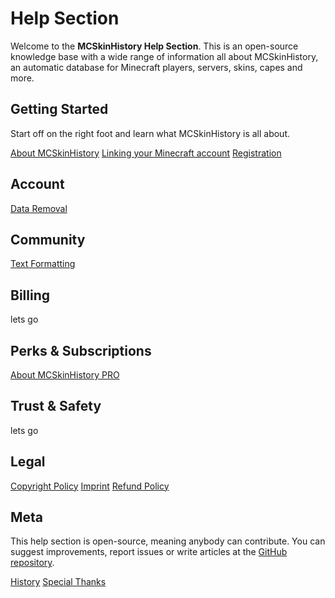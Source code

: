 # Help Section

Welcome to the **MCSkinHistory Help Section**. This is an open-source knowledge base with a wide range of information all about MCSkinHistory, an automatic database for Minecraft players, servers, skins, capes and more.

<contentblock-grid>

<contentblock>

<h2>Getting Started</h2>

<p>
Start off on the right foot and learn what MCSkinHistory is all about.
</p>

<p class="space-x-3">
<a href="/help/getting-started/about">About MCSkinHistory</a>
<a href="/help/getting-started/linking-your-minecraft-account">Linking your Minecraft account</a>
<a href="/help/getting-started/registration">Registration</a>
</p>

</contentblock>

<contentblock small>

<h2>Account</h2>

<p class="space-x-3">
<a href="/help/account/data-removal">Data Removal</a>
</p>

</contentblock>

<contentblock small>

<h2>Community</h2>

<p class="space-x-3">
<a href="/help/community/text-formatting">Text Formatting</a>
</p>

</contentblock>

<contentblock small>

<h2>Billing</h2>

<p>lets go</p>

</contentblock>

<contentblock small>

<h2>Perks & Subscriptions</h2>

<p class="space-x-3">
<a href="/help/perks-and-subscriptions/about-mcskinhistory-pro">About MCSkinHistory PRO</a>
</p>

</contentblock>

<contentblock small>

<h2>Trust & Safety</h2>

<p>lets go</p>

</contentblock>

<contentblock small>

<h2>Legal</h2>

<p class="space-x-3">
<a href="/help/legal/copyright-policy">Copyright Policy</a>
<a href="/help/legal/imprint">Imprint</a>
<a href="/help/legal/refund-policy">Refund Policy</a>
</p>

</contentblock>

<contentblock small>

<h2>Meta</h2>

<p>
This help section is open-source, meaning anybody can contribute. You can suggest improvements, report issues or write articles at the <a href="https://github.com/Gigadrive/mcskinhistory-wiki">GitHub repository</a>.
</p>

<p class="space-x-3">
<a href="/help/meta/history">History</a>
<a href="/help/meta/special-thanks">Special Thanks</a>
</p>

</contentblock>

</contentblock-grid>